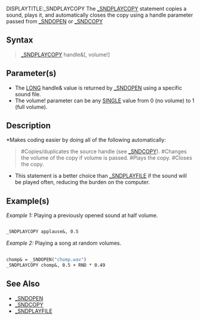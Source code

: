 DISPLAYTITLE:_SNDPLAYCOPY
The [_SNDPLAYCOPY](_SNDPLAYCOPY) statement copies a sound, plays it, and automatically closes the copy using a handle parameter passed from [_SNDOPEN](_SNDOPEN) or [_SNDCOPY](_SNDCOPY)


## Syntax

>  [_SNDPLAYCOPY](_SNDPLAYCOPY) handle&[, volume!]


## Parameter(s)

* The [LONG](LONG) handle& value is returned by [_SNDOPEN](_SNDOPEN) using a specific sound file. 
* The volume! parameter can be any [SINGLE](SINGLE) value from 0 (no volume) to 1 (full volume).


## Description

*Makes coding easier by doing all of the following automatically:
> #Copies/duplicates the source handle (see [_SNDCOPY](_SNDCOPY)).
> #Changes the volume of the copy if volume is passed.
> #Plays the copy.
> #Closes the copy.
* This statement is a better choice than [_SNDPLAYFILE](_SNDPLAYFILE) if the sound will be played often, reducing the burden on the computer. 


## Example(s)

*Example 1:* Playing a previously opened sound at half volume.

```vb

_SNDPLAYCOPY applause&, 0.5 

```


*Example 2:* Playing a song at random volumes.

```vb
 
chomp& = _SNDOPEN("chomp.wav") 
_SNDPLAYCOPY chomp&, 0.5 + RND * 0.49

```



## See Also

* [_SNDOPEN](_SNDOPEN)
* [_SNDCOPY](_SNDCOPY)
* [_SNDPLAYFILE](_SNDPLAYFILE)




